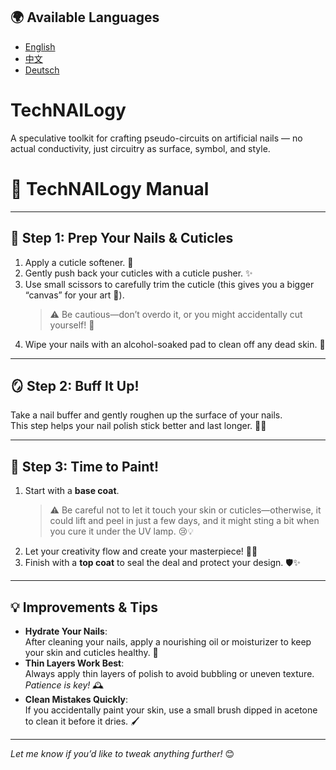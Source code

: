 ## 🌍 Available Languages

- [English](./README.md)
- [中文](./README.zh.md)
- [Deutsch](./README.de.md)
# TechNAILogy
A speculative toolkit for crafting pseudo-circuits on artificial nails — no actual conductivity, just circuitry as surface, symbol, and style.


# 💅 TechNAILogy Manual

---

## 🧼 Step 1: Prep Your Nails & Cuticles

1. Apply a cuticle softener. 🧴  
2. Gently push back your cuticles with a cuticle pusher. ✨  
3. Use small scissors to carefully trim the cuticle (this gives you a bigger “canvas” for your art 🎨).  
   > ⚠️ Be cautious—don’t overdo it, or you might accidentally cut yourself! 😬  
4. Wipe your nails with an alcohol-soaked pad to clean off any dead skin. 🧼  

---

## 🪞 Step 2: Buff It Up!

Take a nail buffer and gently roughen up the surface of your nails.  
This step helps your nail polish stick better and last longer. 💪✨  

---

## 🎨 Step 3: Time to Paint!

1. Start with a **base coat**.  
   > ⚠️ Be careful not to let it touch your skin or cuticles—otherwise, it could lift and peel in just a few days, and it might sting a bit when you cure it under the UV lamp. 😢💡  
2. Let your creativity flow and create your masterpiece! 💅🎨  
3. Finish with a **top coat** to seal the deal and protect your design. 🛡️✨  

---

## 💡 Improvements & Tips

- **Hydrate Your Nails**:  
  After cleaning your nails, apply a nourishing oil or moisturizer to keep your skin and cuticles healthy. 🌿  
- **Thin Layers Work Best**:  
  Always apply thin layers of polish to avoid bubbling or uneven texture. *Patience is key!* 🕰️  
- **Clean Mistakes Quickly**:  
  If you accidentally paint your skin, use a small brush dipped in acetone to clean it before it dries. 🖌️  

---

*Let me know if you’d like to tweak anything further!* 😊
